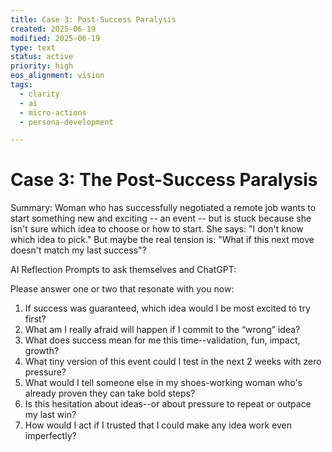 ```yaml
---
title: Case 3: Post-Success Paralysis
created: 2025-06-19
modified: 2025-06-19
type: text
status: active
priority: high
eos_alignment: vision
tags:
  - clarity
  - ai
  - micro-actions
  - persona-development

---
```


# Case 3: The Post-Success Paralysis

Summary: Woman who has successfully negotiated a remote job wants to start something new and exciting -- an event -- but is stuck because she isn't sure which idea to choose or how to start. She says: "I don't know which idea to pick." But maybe the real tension is: "What if this next move doesn't match my last success"?

AI Reflection Prompts to ask themselves and ChatGPT:

Please answer one or two that resonate with you now:


1. If success was guaranteed, which idea would I be most excited to try first?
2. What am I really afraid will happen if I commit to the “wrong” idea?
3. What does success mean for me this time--validation, fun, impact, growth?
4. What tiny version of this event could I test in the next 2 weeks with zero pressure?
5. What would I tell someone else in my shoes-working woman who's already proven they can take bold steps?
6. Is this hesitation about ideas--or about pressure to repeat or outpace my last win?
77. How would I act if I trusted that I could make any idea work even imperfectly?
